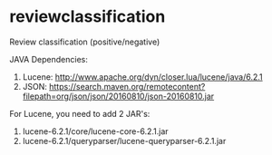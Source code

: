 # reviewclassification

Review classification (positive/negative)

JAVA Dependencies:

1. Lucene: http://www.apache.org/dyn/closer.lua/lucene/java/6.2.1
2. JSON: https://search.maven.org/remotecontent?filepath=org/json/json/20160810/json-20160810.jar

For Lucene, you need to add 2 JAR's:

1. lucene-6.2.1/core/lucene-core-6.2.1.jar
2. lucene-6.2.1/queryparser/lucene-queryparser-6.2.1.jar
